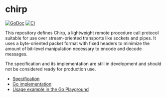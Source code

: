 # chirp

[![GoDoc](https://img.shields.io/static/v1?label=godoc&message=reference&color=mistyrose)](https://pkg.go.dev/github.com/creachadair/chirp)
[![CI](https://github.com/creachadair/chirp/actions/workflows/go-presubmit.yml/badge.svg?event=push&branch=main)](https://github.com/creachadair/chirp/actions/workflows/go-presubmit.yml)

This repository defines Chirp, a lightweight remote procedure call protocol
suitable for use over stream-oriented transports like sockets and pipes. It
uses a byte-oriented packet format with fixed headers to minimize the
amount of bit-level manipulation necessary to encode and decode messages.

The specification and its implementation are still in development and should
not be considered ready for production use.

- [Specification](spec.md)
- [Go implementation](https://godoc.org/github.com/creachadair/chirp)
- [Usage example in the Go Playground](https://go.dev/play/p/WwbCsdRx_xz)
